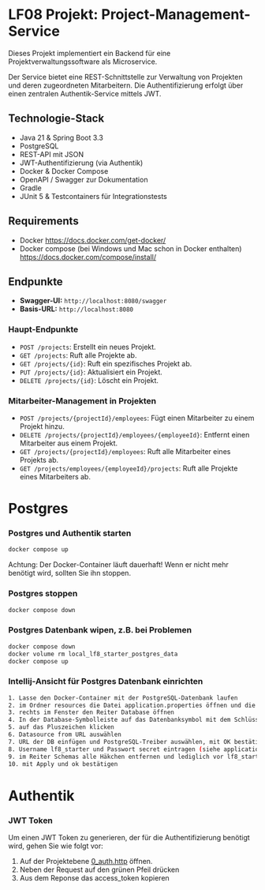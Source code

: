 # LF08 Projekt: Project-Management-Service

Dieses Projekt implementiert ein Backend für eine Projektverwaltungssoftware als Microservice.

Der Service bietet eine REST-Schnittstelle zur Verwaltung von Projekten und deren zugeordneten Mitarbeitern. Die Authentifizierung erfolgt über einen zentralen Authentik-Service mittels JWT.

## Technologie-Stack
- Java 21 & Spring Boot 3.3
- PostgreSQL
- REST-API mit JSON
- JWT-Authentifizierung (via Authentik)
- Docker & Docker Compose
- OpenAPI / Swagger zur Dokumentation
- Gradle
- JUnit 5 & Testcontainers für Integrationstests

## Requirements
* Docker https://docs.docker.com/get-docker/
* Docker compose (bei Windows und Mac schon in Docker enthalten) https://docs.docker.com/compose/install/

## Endpunkte
- **Swagger-UI:** `http://localhost:8080/swagger`
- **Basis-URL:** `http://localhost:8080`

### Haupt-Endpunkte
- `POST /projects`: Erstellt ein neues Projekt.
- `GET /projects`: Ruft alle Projekte ab.
- `GET /projects/{id}`: Ruft ein spezifisches Projekt ab.
- `PUT /projects/{id}`: Aktualisiert ein Projekt.
- `DELETE /projects/{id}`: Löscht ein Projekt.

### Mitarbeiter-Management in Projekten
- `POST /projects/{projectId}/employees`: Fügt einen Mitarbeiter zu einem Projekt hinzu.
- `DELETE /projects/{projectId}/employees/{employeeId}`: Entfernt einen Mitarbeiter aus einem Projekt.
- `GET /projects/{projectId}/employees`: Ruft alle Mitarbeiter eines Projekts ab.
- `GET /projects/employees/{employeeId}/projects`: Ruft alle Projekte eines Mitarbeiters ab.


# Postgres

### Postgres und Authentik starten
```bash
docker compose up
```
Achtung: Der Docker-Container läuft dauerhaft! Wenn er nicht mehr benötigt wird, sollten Sie ihn stoppen.

### Postgres stoppen
```bash
docker compose down
```

### Postgres Datenbank wipen, z.B. bei Problemen
```bash
docker compose down
docker volume rm local_lf8_starter_postgres_data
docker compose up
```

### Intellij-Ansicht für Postgres Datenbank einrichten
```bash
1. Lasse den Docker-Container mit der PostgreSQL-Datenbank laufen
2. im Ordner resources die Datei application.properties öffnen und die URL der Datenbank kopieren
3. rechts im Fenster den Reiter Database öffnen
4. In der Database-Symbolleiste auf das Datenbanksymbol mit dem Schlüssel klicken
5. auf das Pluszeichen klicken
6. Datasource from URL auswählen
7. URL der DB einfügen und PostgreSQL-Treiber auswählen, mit OK bestätigen
8. Username lf8_starter und Passwort secret eintragen (siehe application.properties), mit Apply bestätigen
9. im Reiter Schemas alle Häkchen entfernen und lediglich vor lf8_starter_db und public Häkchen setzen
10. mit Apply und ok bestätigen 
```
# Authentik 

### JWT Token
Um einen JWT Token zu generieren, der für die Authentifizierung benötigt wird, gehen Sie wie folgt vor:
1. Auf der Projektebene [0_auth.http](http/0_auth.http) öffnen.
2. Neben der Request auf den grünen Pfeil drücken
3. Aus dem Reponse das access_token kopieren